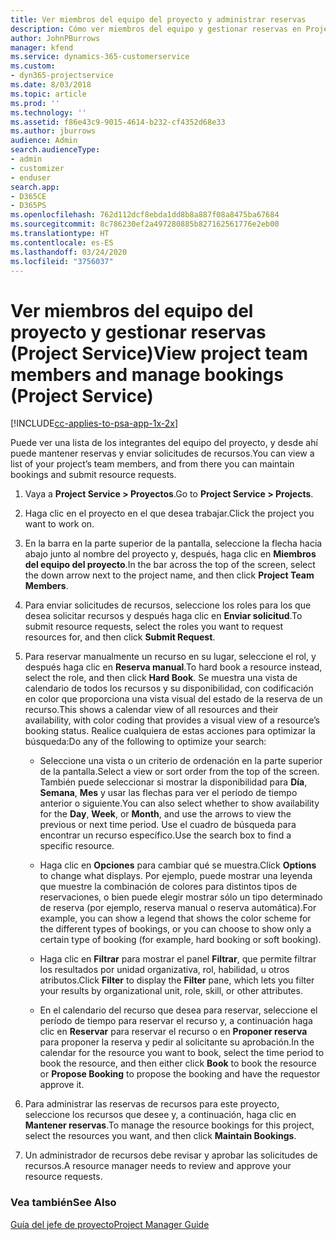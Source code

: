 ```yaml
---
title: Ver miembros del equipo del proyecto y administrar reservas
description: Cómo ver miembros del equipo y gestionar reservas en Project Service
author: JohnPBurrows
manager: kfend
ms.service: dynamics-365-customerservice
ms.custom:
- dyn365-projectservice
ms.date: 8/03/2018
ms.topic: article
ms.prod: ''
ms.technology: ''
ms.assetid: f86e43c9-9015-4614-b232-cf4352d68e33
ms.author: jburrows
audience: Admin
search.audienceType:
- admin
- customizer
- enduser
search.app:
- D365CE
- D365PS
ms.openlocfilehash: 762d112dcf8ebda1dd8b8a887f08a8475ba67684
ms.sourcegitcommit: 8c786230ef2a497280885b827162561776e2eb00
ms.translationtype: HT
ms.contentlocale: es-ES
ms.lasthandoff: 03/24/2020
ms.locfileid: "3756037"
---
```

# <a name="view-project-team-members-and-manage-bookings-project-service"></a><span data-ttu-id="1d141-103">Ver miembros del equipo del proyecto y gestionar reservas (Project Service)</span><span class="sxs-lookup"><span data-stu-id="1d141-103">View project team members and manage bookings (Project Service)</span></span>

[!INCLUDE[cc-applies-to-psa-app-1x-2x](../includes/cc-applies-to-psa-app-1x-2x.md)]

<span data-ttu-id="1d141-104">Puede ver una lista de los integrantes del equipo del proyecto, y desde ahí puede mantener reservas y enviar solicitudes de recursos.</span><span class="sxs-lookup"><span data-stu-id="1d141-104">You can view a list of your project’s team members, and from there you can maintain bookings and submit resource requests.</span></span>  
  
1.  <span data-ttu-id="1d141-105">Vaya a **Project Service > Proyectos**.</span><span class="sxs-lookup"><span data-stu-id="1d141-105">Go to **Project Service > Projects**.</span></span>  
  
2.  <span data-ttu-id="1d141-106">Haga clic en el proyecto en el que desea trabajar.</span><span class="sxs-lookup"><span data-stu-id="1d141-106">Click the project you want to work on.</span></span>  
  
3.  <span data-ttu-id="1d141-107">En la barra en la parte superior de la pantalla, seleccione la flecha hacia abajo junto al nombre del proyecto y, después, haga clic en **Miembros del equipo del proyecto**.</span><span class="sxs-lookup"><span data-stu-id="1d141-107">In the bar across the top of the screen, select the down arrow next to the project name, and then click **Project Team Members**.</span></span>  
  
4.  <span data-ttu-id="1d141-108">Para enviar solicitudes de recursos, seleccione los roles para los que desea solicitar recursos y después haga clic en **Enviar solicitud**.</span><span class="sxs-lookup"><span data-stu-id="1d141-108">To submit resource requests, select the roles you want to request resources for, and then click **Submit Request**.</span></span>  
  
5.  <span data-ttu-id="1d141-109">Para reservar manualmente un recurso en su lugar, seleccione el rol, y después haga clic en **Reserva manual**.</span><span class="sxs-lookup"><span data-stu-id="1d141-109">To hard book a resource instead, select the role, and then click **Hard Book**.</span></span> <span data-ttu-id="1d141-110">Se muestra una vista de calendario de todos los recursos y su disponibilidad, con codificación en color que proporciona una vista visual del estado de la reserva de un recurso.</span><span class="sxs-lookup"><span data-stu-id="1d141-110">This shows a calendar view of all resources and their availability, with color coding that provides a visual view of a resource’s booking status.</span></span> <span data-ttu-id="1d141-111">Realice cualquiera de estas acciones para optimizar la búsqueda:</span><span class="sxs-lookup"><span data-stu-id="1d141-111">Do any of the following to optimize your search:</span></span>  
  
    -   <span data-ttu-id="1d141-112">Seleccione una vista o un criterio de ordenación en la parte superior de la pantalla.</span><span class="sxs-lookup"><span data-stu-id="1d141-112">Select a view or sort order from the top of the screen.</span></span> <span data-ttu-id="1d141-113">También puede seleccionar si mostrar la disponibilidad para **Día**, **Semana**, **Mes** y usar las flechas para ver el período de tiempo anterior o siguiente.</span><span class="sxs-lookup"><span data-stu-id="1d141-113">You can also select whether to show availability for the **Day**, **Week**, or **Month**, and use the arrows to view the previous or next time period.</span></span> <span data-ttu-id="1d141-114">Use el cuadro de búsqueda para encontrar un recurso específico.</span><span class="sxs-lookup"><span data-stu-id="1d141-114">Use the search box to find a specific resource.</span></span>  
  
    -   <span data-ttu-id="1d141-115">Haga clic en **Opciones** para cambiar qué se muestra.</span><span class="sxs-lookup"><span data-stu-id="1d141-115">Click **Options** to change what displays.</span></span> <span data-ttu-id="1d141-116">Por ejemplo, puede mostrar una leyenda que muestre la combinación de colores para distintos tipos de reservaciones, o bien puede elegir mostrar sólo un tipo determinado de reserva (por ejemplo, reserva manual o reserva automática).</span><span class="sxs-lookup"><span data-stu-id="1d141-116">For example, you can show a legend that shows the color scheme for the different types of bookings, or you can choose to show only a certain type of booking (for example, hard booking or soft booking).</span></span>  
  
    -   <span data-ttu-id="1d141-117">Haga clic en **Filtrar** para mostrar el panel **Filtrar**, que permite filtrar los resultados por unidad organizativa, rol, habilidad, u otros atributos.</span><span class="sxs-lookup"><span data-stu-id="1d141-117">Click **Filter** to display the **Filter** pane, which lets you filter your results by organizational unit, role, skill, or other attributes.</span></span>  
  
    -   <span data-ttu-id="1d141-118">En el calendario del recurso que desea para reservar, seleccione el período de tiempo para reservar el recurso y, a continuación haga clic en **Reservar** para reservar el recurso o en **Proponer reserva** para proponer la reserva y pedir al solicitante su aprobación.</span><span class="sxs-lookup"><span data-stu-id="1d141-118">In the calendar for the resource you want to book, select the time period to book the resource, and then either click **Book** to book the resource or **Propose Booking** to propose the booking and have the requestor approve it.</span></span>  
  
6.  <span data-ttu-id="1d141-119">Para administrar las reservas de recursos para este proyecto, seleccione los recursos que desee y, a continuación, haga clic en **Mantener reservas**.</span><span class="sxs-lookup"><span data-stu-id="1d141-119">To manage the resource bookings for this project, select the resources you want, and then click **Maintain Bookings**.</span></span>  
  
7.  <span data-ttu-id="1d141-120">Un administrador de recursos debe revisar y aprobar las solicitudes de recursos.</span><span class="sxs-lookup"><span data-stu-id="1d141-120">A resource manager needs to review and approve your resource requests.</span></span>  
  
### <a name="see-also"></a><span data-ttu-id="1d141-121">Vea también</span><span class="sxs-lookup"><span data-stu-id="1d141-121">See Also</span></span>  
 [<span data-ttu-id="1d141-122">Guía del jefe de proyecto</span><span class="sxs-lookup"><span data-stu-id="1d141-122">Project Manager Guide</span></span>](../project-service/project-manager-guide.md)

